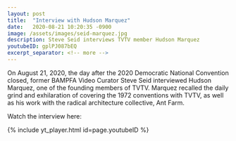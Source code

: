 ```yaml
---
layout: post
title:  "Interview with Hudson Marquez"
date:   2020-08-21 10:20:35 -0900
image: /assets/images/seid-marquez.jpg
description: Steve Seid interviews TVTV member Hudson Marquez
youtubeID: gplPJ087bEQ
excerpt_separator: <!-- more -->
---
```


On August 21, 2020, the day after the 2020 Democratic National Convention closed, former BAMPFA Video Curator Steve Seid interviewed Hudson Marquez, one of the founding members of TVTV. <!-- more --> Marquez recalled the daily grind and exhilaration of covering the 1972 conventions with TVTV, as well as his work with the radical architecture collective, Ant Farm.

Watch the interview here:

<div class="iframe-container mx-auto" style="width: 80%">
  {% include yt_player.html id=page.youtubeID %}
</div>
